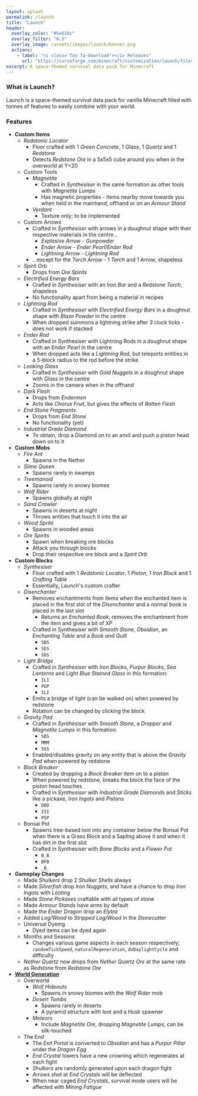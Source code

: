 ```yaml
---
layout: splash
permalink: /launch
title: "Launch"
header:
  overlay_color: "#5e616c"
  overlay_filter: "0.5"
  overlay_image: /assets/images/launch/banner.png
  actions:
    - label: "<i class='fas fa-download'></i> Releases"
      url: "https://curseforge.com/minecraft/customization/launch/files"
excerpt: A space-themed survival data pack for Minecraft
---
```


### What is Launch?
Launch is a space-themed survival data pack for vanilla Minecraft filled with tonnes of features to easily combine with your world.

### Features
- **Custom Items**
    - *Redstonic Locator*
        - Floor crafted with 1 *Green Concrete*, 1 *Glass*, 1 *Quartz* and 1 *Redstone*
        - Detects *Redstone Ore* in a 5x5x5 cube around you when in the overworld at Y<20
    - Custom Tools
        - *Magnetite*
            - Crafted in *Synthesiser* in the same formation as other tools with *Magnetite Lumps*
            - Has magnetic properties - items nearby move towards you when held in the mainhand, offhand or on an *Armour Stand*
        - *Verdant*
            - Texture only; to be implemented
    - Custom Arrows
        - Crafted in *Synthesiser* with arrows in a doughnut shape with their respective materials in the centre...
            - *Explosive Arrow* - *Gunpowder*
            - *Ender Arrow* - *Ender Pearl*/*Ender Rod*
            - *Lightning Arrow* - *Lightning Rod*
        - ...except for the *Torch Arrow* - 1 *Torch* and 1 *Arrow*, shapeless
    - *Spirit Orb*
        - Drops from *Ore Spirits*
    - *Electrified Energy Bars*
        - Crafted in *Synthesiser* with an *Iron Bar* and a *Redstone Torch*, shapeless
        - No functionality apart from being a material in recipes
    - *Lightning Rod*
        - Crafted in *Synthesiser* with *Electrified Energy Bars* in a doughnut shape with *Blaze Powder* in the centre
        - When dropped summons a lightning strike after 3 clock ticks - does not work if stacked
    - *Ender Rod*
        - Crafted in Synthesiser with Lightning Rods in a doughnut shape with an *Ender Pearl* in the centre
        - When dropped acts like a *Lightning Rod*, but teleports entities in a 5-block radius to the rod before the strike
    - *Looking Glass*
        - Crafted in *Synthesiser* with *Gold Nuggets* in a doughnut shape with *Glass* in the centre
        - Zooms in the camera when in the offhand
    - *Dark Flesh*
        - Drops from *Endermen*
        - Acts like *Chorus Fruit*, but gives the effects of *Rotten Flesh*
    - *End Stone Fragments*
        - Drops from *End Stone*
        - No functionality (yet)
    - *Industrial Grade Diamond*
        - To obtain, drop a Diamond on to an anvil and push a piston head down on to it
- **Custom Mobs**
    - *Fire Ant*
        - Spawns in the Nether
    - *Slime Queen*
        - Spawns rarely in swamps
    - *Treemanoid*
        - Spawns rarely in snowy biomes
    - *Wolf Rider*
        - Spawns globally at night
    - *Sand Crawler*
        - Spawns in deserts at night
        - Throws entities that touch it into the air
    - *Wood Sprite*
        - Spawns in wooded areas
    - *Ore Spirits*
        - Spawn when breaking ore blocks
        - Attack you through blocks
        - Drop their respective ore block and a *Spirit Orb*
- **Custom Blocks**
    - *Synthesiser*
        - Floor crafted with 1 *Redstonic Locator*, 1 *Piston*, 1 *Iron Block* and 1 *Crafting Table*
        - Essentially, Launch's custom crafter
    - *Disenchanter*
        - Removes enchantments from items when the enchanted item is placed in the first slot of the *Disenchanter* and a normal book is placed in the last slot
            - Returns an *Enchanted Book*, removes the enchantment from the item and gives a bit of XP
        - Crafted in Synthesiser with *Smooth Stone*, *Obsidian*, an *Enchanting Table* and a *Book and Quill*
            - `SBS`
            - `SES`
            - `SOS`
    - *Light Bridge*
        - Crafted in *Synthesiser* with *Iron Blocks*, *Purpur Blocks*, *Sea Lanterns* and *Light Blue Stained Glass* in this formation:
            - `ILI`
            - `PGP`
            - `ILI`
        - Emits a bridge of light (can be walked on) when powered by redstone
        - Rotation can be changed by clicking the block
    - *Gravity Pad*
        - Crafted in *Synthesiser* with *Smooth Stone*, a *Dropper* and *Magnetite Lumps* in this formation:
            - `SDS`
            - `MMM`
            - `SSS`
        - Enabled/disables gravity on any entity that is above the *Gravity Pad* when powered by redstone
    - *Block Breaker*
        - Created by dropping a *Block Breaker* item on to a piston
        - When powered by redstone, breaks the block the face of the piston head touches
        - Crafted in *Synthesiser* with *Industrial Grade Diamonds* and *Sticks* like a pickaxe, *Iron Ingots* and *Pistons*
            - `DDD`
            - `ISI`
            - `PSP`
    - Bonsai Pot
        - Spawns tree-based loot into any container below the Bonsai Pot when there is a Grass Block and a Sapling above it and when it has dirt in the first slot
        - Crafted in Synthesiser with *Bone Blocks* and a *Flower Pot*
            - `B_B`
            - `BFB`
            - `_B_`
- **Gameplay Changes**
    - Made *Shulkers* drop 2 *Shulker Shells* always
    - Made *Silverfish* drop *Iron Nuggets*, and have a chance to drop *Iron Ingots* with *Looting*
    - Made *Stone Pickaxes* craftable with all types of stone
    - Made *Armour Stands* have arms by default
    - Made the *Ender Dragon* drop an *Elytra*
    - Added *Log/Wood* to *Stripped Log/Wood* in the *Stonecutter*
    - Universal Dyeing
        - Dyed items can be dyed again
    - Months and Seasons
        - Changes various game aspects in each season respectively; `randomTickSpeed`, `naturalRegeneration`, `doDaylightCycle` and difficulty
    - *Nether Quartz* now drops from *Nether Quartz Ore* at the same rate as *Redstone* from *Redstone Ore*
- **[World Generation](https://gitlab.com/origami-games/launch/issues/3)**
    - Overworld
        - *Wolf Hideouts*
            - Spawns in snowy biomes with the *Wolf Rider* mob
        - *Desert Tombs*
            - Spawns rarely in deserts
            - A pyramid structure with loot and a *Husk* spawner
        - *Meteors*
            - Include *Magnetite Ore*, dropping *Magnetite Lumps*; can be silk-touched
    - The End
        - The *Exit Portal* is converted to *Obsidian* and has a *Purpur Pillar* under the *Dragon Egg*
        - *End Crystal* towers have a new crowning which regenerates at each fight
        - *Shulkers* are randomly generated upon each dragon fight
        - *Arrows* shot at *End Crystals* will be deflected
        - When near caged *End Crystals*, survival mode users will be affected with *Mining Fatigue*
